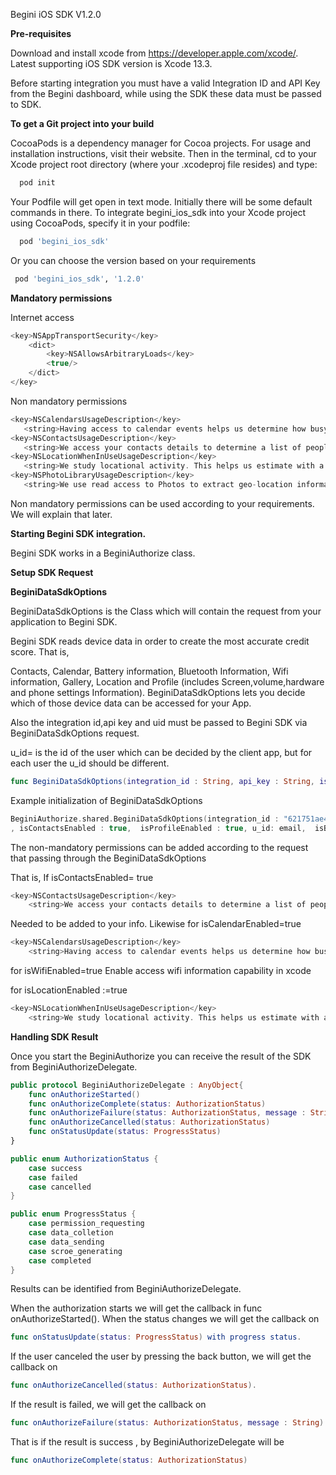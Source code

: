 Begini iOS SDK V1.2.0

<b>Pre-requisites</b>

Download and install xcode from https://developer.apple.com/xcode/.  Latest supporting iOS SDK version is  Xcode 13.3. 

Before starting integration you must have a valid Integration ID and API Key from the Begini dashboard, while using the SDK these data must be passed to SDK.

<b>To get a Git project into your build</b>
 
 CocoaPods is a dependency manager for Cocoa projects. For usage and installation instructions, visit their website. Then in the terminal, cd to your Xcode project root directory (where your .xcodeproj file resides) and type:
   
```ruby
  pod init
```
      
Your Podfile will get open in text mode. Initially there will be some default commands in there. To integrate begini_ios_sdk into your Xcode project using CocoaPods, specify it in your podfile:

```ruby
  pod 'begini_ios_sdk'
 ```
 
Or you can choose the version based on your requirements
 
```ruby
 pod 'begini_ios_sdk', '1.2.0'
 ```
 
<b>Mandatory permissions</b>

Internet access
 
```swift
<key>NSAppTransportSecurity</key>
    <dict>
        <key>NSAllowsArbitraryLoads</key>
        <true/>
    </dict>
</key>

 ```

Non mandatory permissions
 
 ```swift
<key>NSCalendarsUsageDescription</key>
    <string>Having access to calendar events helps us determine how busy you are. We use this as a signal for building your credit score.</string>
<key>NSContactsUsageDescription</key>
    <string>We access your contacts details to determine a list of people you socialise with. This data helps us to then build a social graph to assist with your credit score. We will only use this data for your personal score and we will not contact any of these people in your contact list.</string>
<key>NSLocationWhenInUseUsageDescription</key>
    <string>We study locational activity. This helps us estimate with a fair level of accuracy your most visited locations. We use this as a signal for building your credit score.</string>
<key>NSPhotoLibraryUsageDescription</key>
    <string>We use read access to Photos to extract geo-location information from image files. This helps us estimate with a fair level of accuracy your most visited locations. We use this as a signal for building your credit score</string>
 ```
 
Non mandatory permissions can be used according to your requirements. We will explain that later.

<b>Starting Begini SDK integration.</b>

Begini SDK works in a BeginiAuthorize class. 

<b>Setup SDK Request</b>

<b>BeginiDataSdkOptions</b>

BeginiDataSdkOptions is the Class which will contain the request from your application to Begini SDK.

Begini SDK  reads device data in order to create the most accurate credit score.  That is,

Contacts, Calendar, Battery information, Bluetooth Information, Wifi information, Gallery, Location and Profile (includes Screen,volume,hardware and phone settings Information). BeginiDataSdkOptions lets you decide which of those device data can be accessed for your App.

Also the integration id,api key and uid must be passed to Begini SDK via BeginiDataSdkOptions request.

u_id= is the id of the user which can be decided by the client app, but for each user the u_id should be different.

 ```swift
func BeginiDataSdkOptions(integration_id : String, api_key : String, isContactsEnabled : Bool,  isProfileEnabled : Bool, u_id : String, isBatteryEnabled : Bool,  isWifiEnabled : Bool,  isGalleryExifDataEnabled : Bool,  isCalendarEnabled : Bool,  isLocationEnabled : Bool, primaryColor : UIColor,  delegate : BeginiAuthorizeDelegate, presentingVC: UIViewController)
 ```
 
Example initialization of BeginiDataSdkOptions
          
```swift
BeginiAuthorize.shared.BeginiDataSdkOptions(integration_id : "621751ae4b75ebb46baa61e8", api_key : "1b43fbc0-8ec8-419e-a7ec-9e31d2d05345"
, isContactsEnabled : true,  isProfileEnabled : true, u_id: email,  isBatteryEnabled : true,  isWifiEnabled : true,  isGalleryExifDataEnabled : true,  isCalendarEnabled : true,  isLocationEnabled : true,primaryColor : .red,  delegate : self, presentingVC: self)
```
  
The non-mandatory permissions can be added according to the request that passing through the BeginiDataSdkOptions

That is, If isContactsEnabled= true
 
```swift
<key>NSContactsUsageDescription</key>
    <string>We access your contacts details to determine a list of people you socialise with. This data helps us to then build a social graph to assist with your credit score. We will only use this data for your personal score and we will not contact any of these people in your contact list.</string>
```

Needed to be added to your info.
Likewise
for isCalendarEnabled=true
 
```swift
<key>NSCalendarsUsageDescription</key>
    <string>Having access to calendar events helps us determine how busy you are. We use this as a signal for building your credit score.</string>
```

for isWifiEnabled=true
Enable access wifi information capability in xcode

for isLocationEnabled :=true
 
```swift
<key>NSLocationWhenInUseUsageDescription</key>
    <string>We study locational activity. This helps us estimate with a fair level of accuracy your most visited locations. We use this as a signal for building your credit score.</string>
```
 
<b>Handling SDK Result</b>

Once you start the BeginiAuthorize you can receive the result of the SDK from BeginiAuthorizeDelegate.
 
```swift
public protocol BeginiAuthorizeDelegate : AnyObject{
    func onAuthorizeStarted()
    func onAuthorizeComplete(status: AuthorizationStatus)
    func onAuthorizeFailure(status: AuthorizationStatus, message : String)
    func onAuthorizeCancelled(status: AuthorizationStatus)
    func onStatusUpdate(status: ProgressStatus)
}

public enum AuthorizationStatus {
    case success
    case failed
    case cancelled
}

public enum ProgressStatus {
    case permission_requesting
    case data_colletion
    case data_sending
    case scroe_generating
    case completed
}
```
 
Results can be identified from BeginiAuthorizeDelegate.

When the authorization starts we will get the callback in func onAuthorizeStarted(). When the status changes we will get the callback on 

```swift
func onStatusUpdate(status: ProgressStatus) with progress status.
```

If the user canceled the user by pressing the back button, we will get the callback on  

```swift
func onAuthorizeCancelled(status: AuthorizationStatus).
```

If the result is failed, we will get the callback on 

```swift
func onAuthorizeFailure(status: AuthorizationStatus, message : String)  with failed message.
```

That is if the result is success , by BeginiAuthorizeDelegate will be 

```swift
func onAuthorizeComplete(status: AuthorizationStatus)
```
